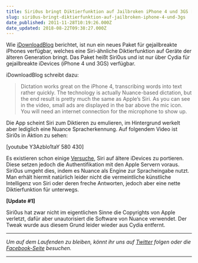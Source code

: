 ```yaml
---
title: Siri0us bringt Diktierfunktion auf Jailbroken iPhone 4 und 3GS [Update]
slug: siri0us-bringt-diktierfunktion-auf-jailbroken-iphone-4-und-3gs
date_published: 2011-11-28T10:19:26.000Z
date_updated: 2018-08-22T09:38:27.000Z
---
```


Wie [iDownloadBlog](http://www.idownloadblog.com/2011/11/27/siri0us/) berichtet, ist nun ein neues Paket für gejailbreakte iPhones verfügbar, welches eine Siri-ähnliche Diktierfunktion auf Geräte der älteren Generation bringt. Das Paket heißt Siri0us und ist nur über Cydia für gejailbreakte iDevices (iPhone 4 und 3GS) verfügbar.

iDownloadBlog schreibt dazu:

> Dictation works great on the iPhone 4, transcribing words into text rather quickly. The technology is actually Nuance-based dictation, but the end result is pretty much the same as Apple’s Siri. As you can see in the video, small ads are displayed in the bar above the mic icon. You will need an internet connection for the microphone to show up.

Die App scheint Siri zum Diktieren zu emulieren, im Hintergrund werkelt aber lediglich eine Nuance Spracherkennung. Auf folgendem Video ist Siri0s in Aktion zu sehen:

[youtube Y3Azblo1taY 580 430]

Es existieren schon einige [Versuche](__GHOST_URL__/siri-jetzt-auf-allen-idevices-funktionabel-bam/), Siri auf ältere iDevices zu portieren. Diese setzen jedoch die Authentifikation mit den Apple Servern voraus. Siri0us umgeht dies, indem es Nuance als Engine zur Spracheingabe nutzt. Man erhält hiermit natürlich leider nicht die vermeintliche künstliche Intelligenz von Siri oder deren freche Antworten, jedoch aber eine nette Diktierfunktion für unterwegs.

**[Update #1]**

Siri0us hat zwar nicht im eigentlichen Sinne die Copyrights von Apple verletzt, dafür aber unautorisiert die Software von Nuance verwendet. Der Tweak wurde aus diesem Grund leider wieder aus Cydia entfernt.

---

*Um auf dem Laufenden zu bleiben, könnt ihr uns auf [Twitter](http://twitter.com/#%21/thafakerde) folgen oder die [Facebook-Seite](http://de-de.facebook.com/pages/thafaker-auf-Beton/154600141278763) besuchen.*

---
